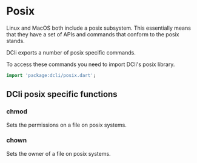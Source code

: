 # Posix

Linux and MacOS both include a posix subsystem. This essentially means that they have a set of APIs and commands that conform to the posix stands.

DCli exports a number of posix specific commands.

To access these commands you need to import DCli's posix library.

```dart
import 'package:dcli/posix.dart';
```

## DCli posix specific functions

### chmod

Sets the permissions on a file on posix systems.

### chown

Sets the owner of a file on posix systems.

